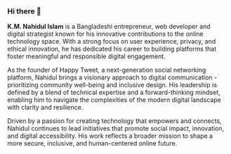 ### Hi there 👋

**K.M. Nahidul Islam** is a Bangladeshi entrepreneur, web developer and digital strategist known for his innovative contributions to the online technology space. With a strong focus on user experience, privacy, and ethical innovation, he has dedicated his career to building platforms that foster meaningful and responsible digital engagement.

As the founder of Happy Tweet, a next-generation social networking platform, Nahidul brings a visionary approach to digital communication - prioritizing community well-being and inclusive design. His leadership is defined by a blend of technical expertise and a forward-thinking mindset, enabling him to navigate the complexities of the modern digital landscape with clarity and resilience.

Driven by a passion for creating technology that empowers and connects, Nahidul continues to lead initiatives that promote social impact, innovation, and digital accessibility. His work reflects a broader mission to shape a more secure, inclusive, and human-centered online future.
